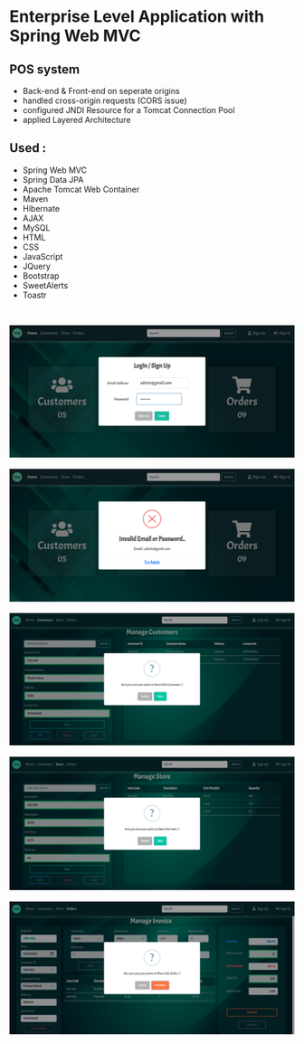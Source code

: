 # Enterprise Level Application with Spring Web MVC

## POS system 
- Back-end & Front-end on seperate origins
- handled cross-origin requests (CORS issue)
- configured JNDI Resource for a Tomcat Connection Pool
- applied Layered Architecture 

## Used :

- Spring Web MVC
- Spring Data JPA
- Apache Tomcat Web Container
- Maven
- Hibernate
- AJAX
- MySQL
- HTML
- CSS
- JavaScript
- JQuery
- Bootstrap
- SweetAlerts
- Toastr

<br>

<img src = "Frontend/assets/images/pos/loginPage.png" alt = "sample"> <br><br>
<img src = "Frontend/assets/images/pos/loginFail.png" alt = "sample"> <br><br>
<img src = "Frontend/assets/images/pos/customerPage.png" alt = "sample"> <br><br>
<img src = "Frontend/assets/images/pos/itemPage.png" alt = "sample"> <br><br>
<img src = "Frontend/assets/images/pos/invoicePage.png" alt = "sample">
